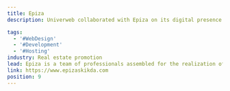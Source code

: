 ```yaml
---
title: Epiza
description: Univerweb collaborated with Epiza on its digital presence. We created the website and we provide hosting.

tags:
  - '#WebDesign'
  - '#Development'
  - '#Hosting'
industry: Real estate promotion
lead: Epiza is a team of professionals assembled for the realization of real estate projects.
link: https://www.epizaskikda.com
position: 9
---
```


